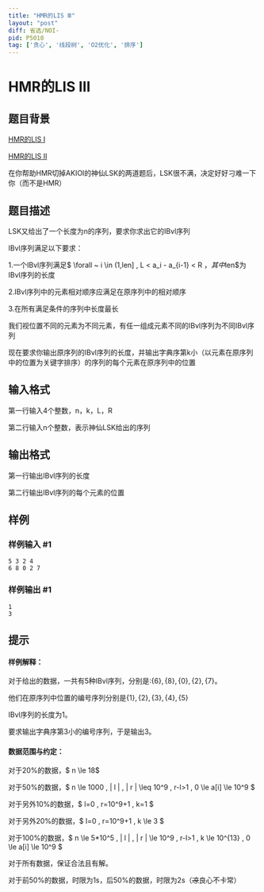 ```yaml
---
title: "HMR的LIS Ⅲ"
layout: "post"
diff: 省选/NOI-
pid: P5010
tag: ['贪心', '线段树', 'O2优化', '排序']
---
```

# HMR的LIS Ⅲ
## 题目背景

[HMR的LIS Ⅰ](https://www.luogu.org/problemnew/show/T51390)

[HMR的LIS Ⅱ](https://www.luogu.org/problemnew/show/T51391)

在你帮助HMR切掉AKIOI的神仙LSK的两道题后，LSK很不满，决定好好刁难一下你（而不是HMR）
## 题目描述

LSK又给出了一个长度为n的序列，要求你求出它的IBvl序列

IBvl序列满足以下要求：

1.一个IBvl序列满足$ \forall ~ i \in (1,len] , L < a_i - a_{i-1} < R $，其中$len$为IBvl序列的长度

2.IBvl序列中的元素相对顺序应满足在原序列中的相对顺序

3.在所有满足条件的序列中长度最长

我们视位置不同的元素为不同元素，有任一组成元素不同的IBvl序列为不同IBvl序列

现在要求你输出原序列的IBvl序列的长度，并输出字典序第k小（以元素在原序列中的位置为关键字排序）的序列的每个元素在原序列中的位置
## 输入格式

第一行输入4个整数，n，k，L，R

第二行输入n个整数，表示神仙LSK给出的序列
## 输出格式

第一行输出IBvl序列的长度

第二行输出IBvl序列的每个元素的位置
## 样例

### 样例输入 #1
```
5 3 2 4
6 8 0 2 7
```
### 样例输出 #1
```
1
3
```
## 提示

#### 样例解释：

对于给出的数据，一共有$5$种IBvl序列，分别是:$\{6\},\{8\},\{0\},\{2\},\{7\}$。

他们在原序列中位置的编号序列分别是$\{1\},\{2\},\{3\},\{4\},\{5\}$

IBvl序列的长度为1。

要求输出字典序第$3$小的编号序列，于是输出$3$。

#### 数据范围与约定：

对于20%的数据，$ n \le 18$

对于50%的数据，$ n \le 1000 , | l | , | r | \leq 10^9 , r-l>1 , 0 \le a[i] \le 10^9 $

对于另外10%的数据，$ l=0 , r=10^9+1 , k=1 $

对于另外20%的数据，$ l=0 , r=10^9+1 , k \le 3 $

对于100%的数据，$ n \le 5*10^5 , | l | , | r | \le 10^9 , r-l>1 , k \le 10^{13} , 0 \le a[i] \le 10^9 $

对于所有数据，保证合法且有解。

对于前50%的数据，时限为1s，后50%的数据，时限为2s（~~凉~~良心不卡常）
